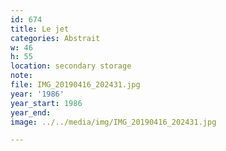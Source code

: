 ```yaml
---
id: 674
title: Le jet
categories: Abstrait
w: 46
h: 55
location: secondary storage
note:
file: IMG_20190416_202431.jpg
year: '1986'
year_start: 1986
year_end:
image: ../../media/img/IMG_20190416_202431.jpg

---
```

